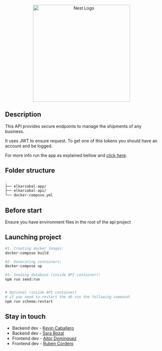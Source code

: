 <p align="center">
  <img src="https://scontent.fbio2-1.fna.fbcdn.net/v/t31.18172-8/29351908_946620352160208_4762732608021438010_o.jpg?_nc_cat=105&ccb=1-5&_nc_sid=973b4a&_nc_ohc=Sm2VX6ejdxwAX8uMpE9&_nc_ht=scontent.fbio2-1.fna&oh=9a3e314b9759660681419ceb210a4d7e&oe=61AFDDA1" width="320" alt="Nest Logo" />
</p>


## Description

This API provides secure endpoints to manage the shipments of any business. 

It uses JWT to ensure request. To get one of this tokens you should have an account and be logged.

For more info run the app as explained bellow and [click here](http://localhost:3000/doc).

## Folder structure
```bash
.                   
├── elkarzabal-app/
├── elkarzabal-api/
└── docker-compose.yml
```

## Before start
Ensure you have environment files in the root of the api project

## Launching project

```bash
#1- Creating docker images:
docker-compose build

#2- Generating containers:
docker-compose up

#3- Seeding database (inside API container):
npm run seed:run


# Optional (inside API container)
# if you need to restart the db run the following command:
npm run schema:restart
```

## Stay in touch

- Backend dev - [Kevin Caballero](mailto:kcaballero@birt.eus)
- Backend dev - [Sara Bozal](mailto:sbozal@birt.eus)
- Frontend dev - [Aitor Dominguez](mailto:adominguez@birt.eus)
- Frontend dev - [Ruben Cordero](mailto:rcordero@birt.eus)

